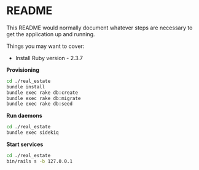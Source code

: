 # README

This README would normally document whatever steps are necessary to get the
application up and running.

Things you may want to cover:

* Install Ruby version - 2.3.7

**Provisioning**

```bash
cd ./real_estate
bundle install
bundle exec rake db:create
bundle exec rake db:migrate
bundle exec rake db:seed
```

**Run daemons**

```bash
cd ./real_estate
bundle exec sidekiq
```

**Start services**

```bash
cd ./real_estate
bin/rails s -b 127.0.0.1

